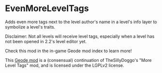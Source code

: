 # EvenMoreLevelTags

Adds <cl>even more</c> tags next to the level author's name in a level's info layer to symbolize a level's traits.

Disclaimer: Not all levels will receive level tags, especially when a level has not been opened in <cl>2.2's level editor</c> yet.

Check this mod in the in-game Geode mod index to learn more!

This [Geode mod](https://geode-sdk.org) is a (consensual) continuation of TheSillyDoggo's "More Level Tags" mod, and is licensed under the LGPLv2 license.